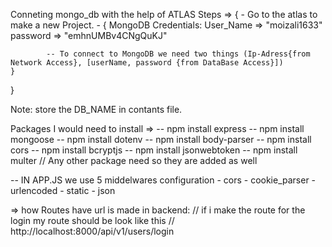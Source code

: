 Conneting mongo_db with the help of ATLAS Steps => {
    - Go to the atlas to make a new Project.
    - {
        MongoDB Credentials: 
            User_Name => "moizali1633"
            password => "emhnUMBv4CNgQuKJ"

            -- To connect to MongoDB we need two things (Ip-Adress{from Network Access}, [userName, password {from DataBase Access}])
    }
}

Note:
    store the DB_NAME in contants file.

﻿Packages I would need to install =>
 -- npm install express
 -- npm install mongoose
 -- npm install dotenv
 -- npm install body-parser 
 -- npm install cors
 -- npm install bcryptjs
 -- npm install jsonwebtoken
 -- npm install multer
 // Any other package need so they are added as well

 <!-- for the second method to connect the database with my project we can make the file in DB folder and make a db.js file there we can connect the data base and import on the index.js file -->

 -- IN APP.JS we use 5 middelwares configuration
    - cors
    - cookie_parser
    - urlencoded
    - static
    - json

=> how Routes have url is made in backend:
    // if i make the route for the login my route should be look like this 
    // http://localhost:8000/api/v1/users/login
